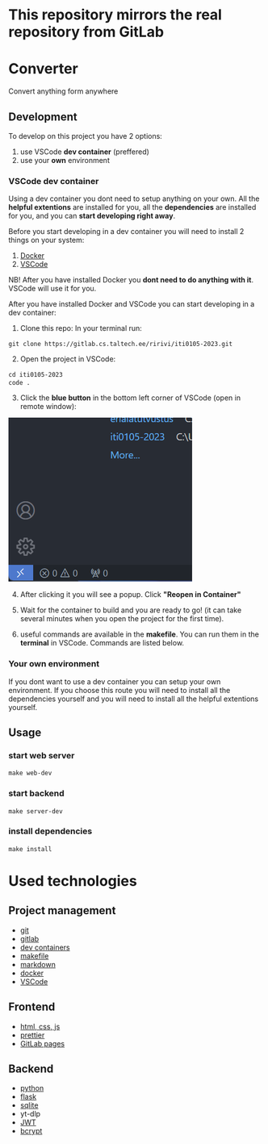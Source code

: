 # This repository mirrors the real repository from GitLab

# Converter

Convert anything form anywhere

## Development

To develop on this project you have 2 options:

1) use VSCode **dev container** (preffered)
2) use your **own** environment

### VSCode dev container
Using a dev container you dont need to setup anything on your own. All the **helpful extentions** are installed for you, all the **dependencies** are installed for you, and you can **start developing right away**.

Before you start developing in a dev container you will need to install 2 things on your system:

1) [Docker](https://docs.docker.com/get-docker/)
2) [VSCode](https://code.visualstudio.com/download)

NB! After you have installed Docker you **dont need to do anything with it**. VSCode will use it for you.

After you have installed Docker and VSCode you can start developing in a dev container:

1) Clone this repo:
In your terminal run:
```
git clone https://gitlab.cs.taltech.ee/ririvi/iti0105-2023.git
```
2) Open the project in VSCode:
```
cd iti0105-2023
code .
```

3) Click the **blue button** in the bottom left corner of VSCode (open in remote window):

![alt](./README-assets/remote-windows-button.png)


4) After clicking it you will see a popup. Click **"Reopen in Container"**

5) Wait for the container to build and you are ready to go! (it can take several minutes when you open the project for the first time).

6) useful commands are available in the **makefile**. You can run them in the **terminal** in VSCode. Commands are listed below.

### Your own environment
If you dont want to use a dev container you can setup your own environment. If you choose this route you will need to install all the dependencies yourself and you will need to install all the helpful extentions yourself.



## Usage

### start web server
```
make web-dev
```

### start backend
```
make server-dev
```

### install dependencies
```
make install
```


# Used technologies

## Project management
- [git](https://git-scm.com/)
- [gitlab](https://about.gitlab.com/)
- [dev containers](https://code.visualstudio.com/docs/remote/containers)
- [makefile](https://www.gnu.org/software/make/manual/make.html)
- [markdown](https://www.markdownguide.org/)
- [docker](https://www.docker.com/)
- [VSCode](https://code.visualstudio.com/)

## Frontend
- [html, css, js](https://www.w3schools.com/)
- [prettier](https://prettier.io/)
- [GitLab pages](https://docs.gitlab.com/ee/user/project/pages/)

## Backend
- [python](https://www.python.org/)
- [flask](https://flask.palletsprojects.com/en/2.0.x/)
- [sqlite](https://www.sqlite.org/index.html)
- yt-dlp
- [JWT](https://jwt.io/)
- [bcrypt](https://pypi.org/project/bcrypt/)

